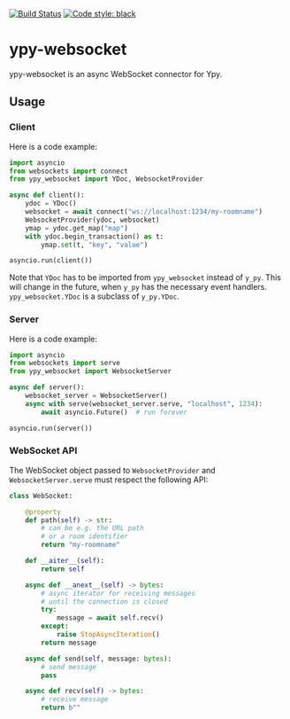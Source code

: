 [![Build Status](https://github.com/davidbrochart/ypy-websocket/workflows/Tests/badge.svg)](https://github.com/davidbrochart/ypy-websocket/actions)
[![Code style: black](https://img.shields.io/badge/code%20style-black-000000.svg)](https://github.com/psf/black)


# ypy-websocket

ypy-websocket is an async WebSocket connector for Ypy.

## Usage

### Client

Here is a code example:

```py
import asyncio
from websockets import connect
from ypy_websocket import YDoc, WebsocketProvider

async def client():
    ydoc = YDoc()
    websocket = await connect("ws://localhost:1234/my-roomname")
    WebsocketProvider(ydoc, websocket)
    ymap = ydoc.get_map("map")
    with ydoc.begin_transaction() as t:
        ymap.set(t, "key", "value")

asyncio.run(client())
```

Note that `YDoc` has to be imported from `ypy_websocket` instead of `y_py`. This will change in the
future, when `y_py` has the necessary event handlers. `ypy_websocket.YDoc` is a subclass of
`y_py.YDoc`.

### Server

Here is a code example:

```py
import asyncio
from websockets import serve
from ypy_websocket import WebsocketServer

async def server():
    websocket_server = WebsocketServer()
    async with serve(websocket_server.serve, "localhost", 1234):
        await asyncio.Future()  # run forever

asyncio.run(server())
```

### WebSocket API

The WebSocket object passed to `WebsocketProvider` and `WebsocketServer.serve` must respect the
following API:

```py
class WebSocket:

    @property
    def path(self) -> str:
        # can be e.g. the URL path
        # or a room identifier
        return "my-roomname"

    def __aiter__(self):
        return self

    async def __anext__(self) -> bytes:
        # async iterator for receiving messages
        # until the connection is closed
        try:
            message = await self.recv()
        except:
            raise StopAsyncIteration()
        return message

    async def send(self, message: bytes):
        # send message
        pass

    async def recv(self) -> bytes:
        # receive message
        return b""
```
